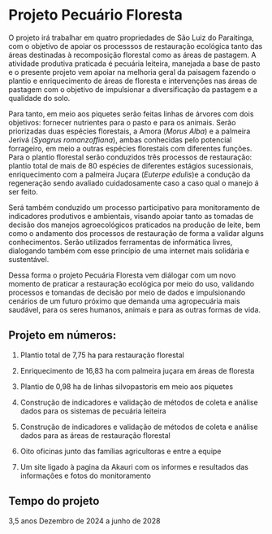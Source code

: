 # Projeto Pecuário Floresta

 O projeto irá trabalhar em quatro propriedades de São Luiz do Paraitinga, com o objetivo de apoiar os processsos de restauração ecológica tanto das áreas destinadas à recomposição florestal como as áreas de pastagem. A atividade produtiva praticada é pecuária leiteira, manejada a base de pasto e o presente projeto vem apoiar na melhoria geral da paisagem fazendo o plantio e enriquecimento de áreas de floresta e intervenções nas áreas de pastagem com o objetivo de impulsionar a diversificação da pastagem e a qualidade do solo.

  Para tanto, em meio aos piquetes serão feitas linhas de árvores com dois objetivos: fornecer nutrientes para o pasto e para os animais. Serão priorizadas duas espécies florestais, a Amora (*Morus Alba*) e a palmeira Jerivá (*Syagrus romanzoffiana*), ambas conhecidas pelo potencial forrageiro, em meio a outras espécies florestais com diferentes funções. Para o plantio florestal serão conduzidos três processos de restauração: plantio total de mais de 80 espécies de diferentes estágios sucessionais, enriquecimento com a palmeira Juçara (*Euterpe edulis*)e a condução da regeneração sendo avaliado cuidadosamente caso a caso qual o manejo á ser feito. 
  
  Será também conduzido um processo participativo para monitoramento de indicadores produtivos e ambientais, visando apoiar tanto as tomadas de decisão dos manejos agroecológicos praticados na produção de leite, bem como o andamento dos processos de restauração de forma a validar alguns conhecimentos. Serão utilizados ferramentas de informática livres, dialogando também com esse princípio de uma internet mais solidária e sustentável.

  Dessa forma o projeto Pecuária Floresta vem diálogar com um novo momento de praticar a restauração ecológica por meio do uso, validando processos e tomandas de decisão por meio de dados e impulsionando cenários de um futuro próximo que demanda uma agropecuária mais saudável, para os seres humanos, animais e para as outras formas de vida.     

## Projeto em números:

1. Plantio total de 7,75 ha para restauração florestal

2. Enriquecimento de 16,83 ha com palmeira juçara em áreas de floresta

3. Plantio de 0,98 ha de linhas silvopastoris em meio aos piquetes

4. Construção de indicadores e validação de métodos de coleta e análise dados para os sistemas de pecuária leiteira

5. Construção de indicadores e validação de métodos de coleta e análise dados para as áreas de restauração florestal

6. Oito oficinas junto das famílias agricultoras e entre a equipe

7. Um site ligado à pagina da Akauri com os informes e resultados das informações e fotos do monitoramento

## Tempo do projeto

3,5 anos
Dezembro de 2024 a junho de 2028
